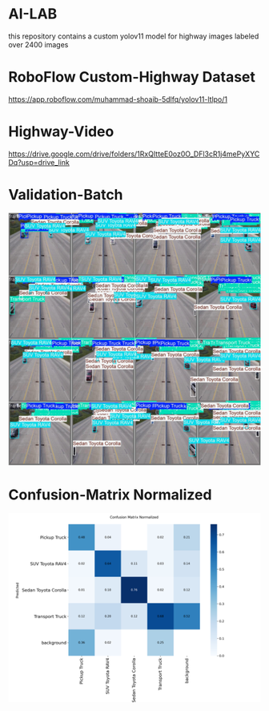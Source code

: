 # AI-LAB
this repository contains a custom yolov11 model for highway images labeled over 2400 images 
# RoboFlow Custom-Highway Dataset
https://app.roboflow.com/muhammad-shoaib-5dlfq/yolov11-ltlpo/1
# Highway-Video
https://drive.google.com/drive/folders/1RxQItteE0oz0O_DFl3cR1j4mePyXYCDq?usp=drive_link
# Validation-Batch
![image alt](https://github.com/MuskaanHaleem/AI-LAB/blob/main/val_batch2_labels.jpg?raw=true)
# Confusion-Matrix Normalized
![image alt](https://github.com/MuskaanHaleem/AI-LAB/blob/main/confusion_matrix_normalized.png?raw=true)
